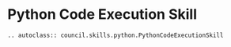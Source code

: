 # Python Code Execution Skill

```{eval-rst}
.. autoclass:: council.skills.python.PythonCodeExecutionSkill
```
